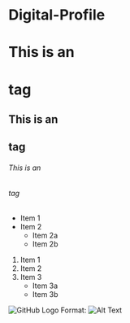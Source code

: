 # Digital-Profile


# This is an <h1> tag
## This is an <h2> tag
###### This is an <h6> tag


* Item 1
* Item 2
  * Item 2a
  * Item 2b 


1. Item 1
2. Item 2
3. Item 3
   * Item 3a
   * Item 3b 

![GitHub Logo](/images/logo.png)
Format: ![Alt Text](url)
